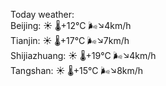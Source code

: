 Today weather:  
Beijing: ☀️   🌡️+12°C 🌬️↘4km/h  
Tianjin: ☀️   🌡️+17°C 🌬️↘7km/h  
Shijiazhuang: ☀️   🌡️+19°C 🌬️↘4km/h  
Tangshan: ☀️   🌡️+15°C 🌬️↘8km/h  
